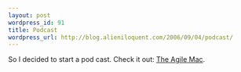 ```yaml
---
layout: post
wordpress_id: 91
title: Podcast
wordpress_url: http://blog.alieniloquent.com/2006/09/04/podcast/
---
```

So I decided to start a pod cast. Check it out: [The Agile Mac][1].

   [1]: http://www.agilemac.com/

